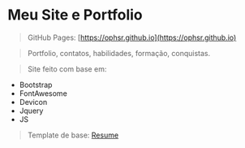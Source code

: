 # Meu Site e Portfolio

> GitHub Pages: [https://ophsr.github.io](https://ophsr.github.io)

>Portfolio, contatos, habilidades, formação, conquistas.

>Site feito com base em:
* Bootstrap
* FontAwesome
* Devicon
* Jquery
* JS

>Template de base: [Resume]( https://github.com/BlackrockDigital/startbootstrap-resume)
